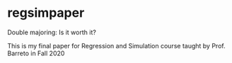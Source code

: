 # regsimpaper
Double majoring: Is it worth it? 

This is my final paper for Regression and Simulation course taught by Prof. Barreto in Fall 2020
